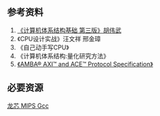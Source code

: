 ## 参考资料

1. [《计算机体系结构基础 第三版》胡伟武](https://foxsen.github.io/archbase/)
2. 《CPU设计实战》汪文祥 邢金璋
3. 《自己动手写CPU》
4. 《计算机体系结构:量化研究方法》
5. [《AMBA® AXI™ and ACE™ Protocol Specification》](document/IHI0022E_amba_axi_and_ace_protocol_spec.pdf ':ignore')



## 必要资源

[龙芯 MIPS Gcc](document/gcc-4.3-ls232.tar.gz ':ignore')

